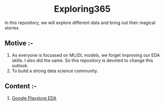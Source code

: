 <center><h1> Exploring365 </h1></center>  

In this repository, we will explore different data and bring out their magical stories.

## Motive :-
  1) As everyone is focussed on ML/DL models, we forget improving our EDA skills. I also did the same. So this repository is devoted to change this outlook.
  2) To build a strong data science community.

## Content :-
  1) [Google Playstore EDA](https://mr-parth.github.io/Exploring365/playstore/playstore.html)
